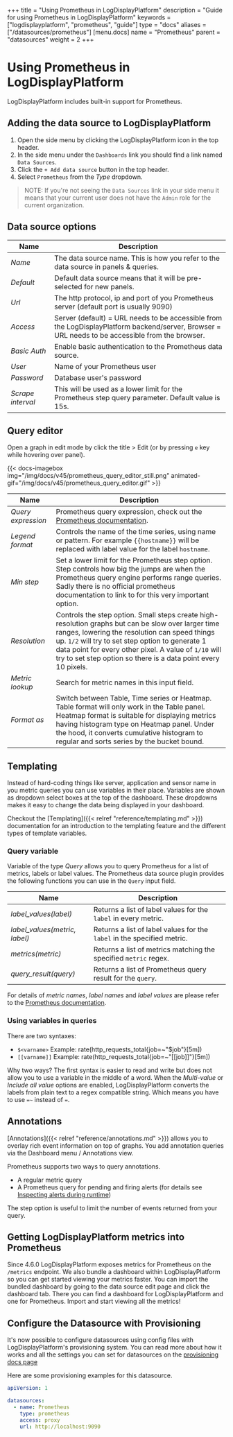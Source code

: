 +++
title = "Using Prometheus in LogDisplayPlatform"
description = "Guide for using Prometheus in LogDisplayPlatform"
keywords = ["logdisplayplatform", "prometheus", "guide"]
type = "docs"
aliases = ["/datasources/prometheus"]
[menu.docs]
name = "Prometheus"
parent = "datasources"
weight = 2
+++

# Using Prometheus in LogDisplayPlatform

LogDisplayPlatform includes built-in support for Prometheus.

## Adding the data source to LogDisplayPlatform

1. Open the side menu by clicking the LogDisplayPlatform icon in the top header.
2. In the side menu under the `Dashboards` link you should find a link named `Data Sources`.
3. Click the `+ Add data source` button in the top header.
4. Select `Prometheus` from the *Type* dropdown.

> NOTE: If you're not seeing the `Data Sources` link in your side menu it means that your current user does not have the `Admin` role for the current organization.

## Data source options

Name | Description
------------ | -------------
*Name* | The data source name. This is how you refer to the data source in panels & queries.
*Default* | Default data source means that it will be pre-selected for new panels.
*Url* | The http protocol, ip and port of you Prometheus server (default port is usually 9090)
*Access* | Server (default) = URL needs to be accessible from the LogDisplayPlatform backend/server, Browser = URL needs to be accessible from the browser.
*Basic Auth* | Enable basic authentication to the Prometheus data source.
*User* | Name of your Prometheus user
*Password* | Database user's password
*Scrape interval* | This will be used as a lower limit for the Prometheus step query parameter. Default value is 15s.

## Query editor

Open a graph in edit mode by click the title > Edit (or by pressing `e` key while hovering over panel).

{{< docs-imagebox img="/img/docs/v45/prometheus_query_editor_still.png"
                  animated-gif="/img/docs/v45/prometheus_query_editor.gif" >}}

Name | Description
------- | --------
*Query expression* | Prometheus query expression, check out the [Prometheus documentation](http://prometheus.io/docs/querying/basics/).
*Legend format* | Controls the name of the time series, using name or pattern. For example `{{hostname}}` will be replaced with label value for the label `hostname`.
*Min step* | Set a lower limit for the Prometheus step option. Step controls how big the jumps are when the Prometheus query engine performs range queries. Sadly there is no official prometheus documentation to link to for this very important option.
*Resolution* | Controls the step option. Small steps create high-resolution graphs but can be slow over larger time ranges, lowering the resolution can speed things up. `1/2` will try to set step option to generate 1 data point for every other pixel. A value of `1/10` will try to set step option so there is a data point every 10 pixels.
*Metric lookup* | Search for metric names in this input field.
*Format as* | Switch between Table, Time series or Heatmap. Table format will only work in the Table panel. Heatmap format is suitable for displaying metrics having histogram type on Heatmap panel. Under the hood, it converts cumulative histogram to regular and sorts series by the bucket bound.

## Templating

Instead of hard-coding things like server, application and sensor name in you metric queries you can use variables in their place.
Variables are shown as dropdown select boxes at the top of the dashboard. These dropdowns makes it easy to change the data
being displayed in your dashboard.

Checkout the [Templating]({{< relref "reference/templating.md" >}}) documentation for an introduction to the templating feature and the different
types of template variables.

### Query variable

Variable of the type *Query* allows you to query Prometheus for a list of metrics, labels or label values. The Prometheus data source plugin
provides the following functions you can use in the `Query` input field.

Name | Description
---- | --------
*label_values(label)* | Returns a list of label values for the `label` in every metric.
*label_values(metric, label)* | Returns a list of label values for the `label` in the specified metric.
*metrics(metric)* | Returns a list of metrics matching the specified `metric` regex.
*query_result(query)* | Returns a list of Prometheus query result for the `query`.

For details of *metric names*, *label names* and *label values* are please refer to the [Prometheus documentation](http://prometheus.io/docs/concepts/data_model/#metric-names-and-labels).

### Using variables in queries

There are two syntaxes:

- `$<varname>`  Example: rate(http_requests_total{job=~"$job"}[5m])
- `[[varname]]` Example: rate(http_requests_total{job=~"[[job]]"}[5m])

Why two ways? The first syntax is easier to read and write but does not allow you to use a variable in the middle of a word. When the *Multi-value* or *Include all value*
options are enabled, LogDisplayPlatform converts the labels from plain text to a regex compatible string. Which means you have to use `=~` instead of `=`.

## Annotations

[Annotations]({{< relref "reference/annotations.md" >}}) allows you to overlay rich event information on top of graphs. You add annotation
queries via the Dashboard menu / Annotations view.

Prometheus supports two ways to query annotations.

- A regular metric query
- A Prometheus query for pending and firing alerts (for details see [Inspecting alerts during runtime](https://prometheus.io/docs/prometheus/latest/configuration/alerting_rules/#inspecting-alerts-during-runtime))

The step option is useful to limit the number of events returned from your query.

## Getting LogDisplayPlatform metrics into Prometheus

Since 4.6.0 LogDisplayPlatform exposes metrics for Prometheus on the `/metrics` endpoint. We also bundle a dashboard within LogDisplayPlatform so you can get started viewing your metrics faster. You can import the bundled dashboard by going to the data source edit page and click the dashboard tab. There you can find a dashboard for LogDisplayPlatform and one for Prometheus. Import and start viewing all the metrics!

## Configure the Datasource with Provisioning

It's now possible to configure datasources using config files with LogDisplayPlatform's provisioning system. You can read more about how it works and all the settings you can set for datasources on the [provisioning docs page](/administration/provisioning/#datasources)

Here are some provisioning examples for this datasource.

```yaml
apiVersion: 1

datasources:
  - name: Prometheus
    type: prometheus
    access: proxy
    url: http://localhost:9090
```
